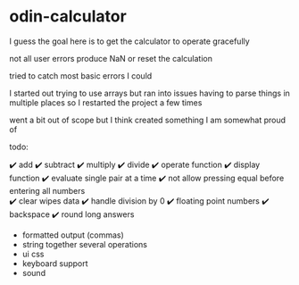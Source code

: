 # odin-calculator

I guess the goal here is to get the calculator to operate gracefully

not all user errors produce NaN or reset the calculation

tried to catch most basic errors I could

I started out trying to use arrays but ran into issues having to parse things in multiple places so I restarted the project a few times

went a bit out of scope but I think created something I am somewhat proud of

todo:

✔️ add
✔️ subtract
✔️ multiply
✔️ divide
✔️ operate function
✔️ display function
✔️ evaluate single pair at a time
✔️ not allow pressing equal before entering all numbers  
✔️ clear wipes data
✔️ handle division by 0
✔️ floating point numbers
✔️ backspace
✔️ round long answers

-   formatted output (commas)
-   string together several operations
-   ui css
-   keyboard support
-   sound
